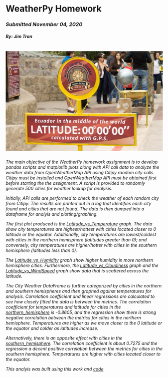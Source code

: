 # WeatherPy Homework
### _Submitted November 04, 2020_
#### _By: Jim Tran_

![equatorsign](Final_Outputs/equatorsign.png)
==============================================

*The main objective of the WeatherPy homework assignment is to develop pandas scripts and matplotlib plots along with API call data to analyze the weather data from OpenWeatherMap API using Citipy random city calls.  Citipy must be installed and OpenWeatherMap API must be obtained first before starting the the assignment.  A script is provided to randomly generate 500 cities for weather lookup for analysis.*  

*Initially, API calls are performed to check the weather of each random city from Citipy.  The results are printed out in a log that identifies each city found and cities that are not found.  The data is then dumped into a dataframe for analyis and plotting/graphing.*

*The first plot produced is the [Latitude_vs_Temperature](Final_Outputs/Latitude_Temperature.png) graph.  The data show city temperatures are highest/hottest with cities located closer to 0 latitude or the equator.  Additionally, city temperatures are lowest/coldest with cities in the northern hemisphere 
(latitudes greater than 0); and conversely, city temperatures are higher/hotter with cities in the southern hemisphere (latitudes less than 0).* 

 *The [Latitude_vs_Humidity](Final_Outputs/Latitude_Humidity.png) graph show higher humidity in more northern hemisphere cities.  Furthermore, the [Latitude_vs_Cloudiness](Final_Outputs/Latitude_Cloudiness.png) graph and the [Latitude_vs_WindSpeed](Final_Outputs/Latitude_WindSpeed.png) graph show data that is scattered across the latitude.*
  
*The City Weather DataFrame is further categorized by cities in the northern and southern hemispheres and then graphed against temperatures for analysis. Correlation coefficient and linear regressions are calculated to see how closely fitted the data is between the metrics.  The correlation coefficient for temperatures and latitude for cities in the [northern_hemisphere](Final_Outputs/Temperature_Latitude_NorthHem.png) is -0.8605, and the regression show there is strong negative correlation between the metrics for cities in the northern hemisphere.  Temperatures are higher as we move closer to the 0 latitude or the equator and colder as latitudes increase.*

*Alternatively, there is an opposite effect with cities in the [southern_hemisphere](Final_Outputs/Temperature_Latitude_SouthHem.png). The correlation coefficient is about 0.7275 and the regression a decent positive correlation between the metrics for cities in the southern hemisphere.  Temperatures are higher with cities located closer to the equator.* 

*This analyis was built using this work and [code](https://github.com/JimKTran/UofT-BCS-Python-API-Challenge/blob/master/WeatherPy/WeatherPy_Final.ipynb)*
